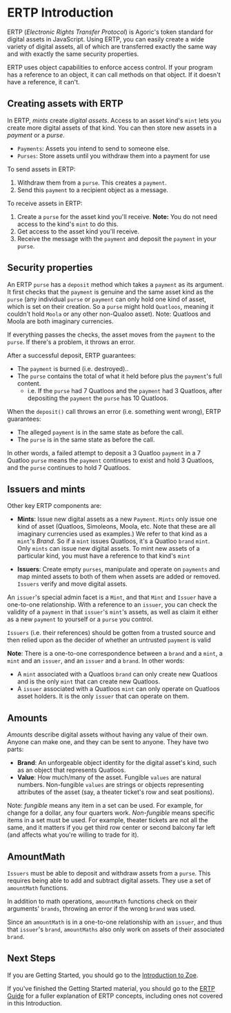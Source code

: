 # ERTP Introduction

ERTP (*Electronic Rights Transfer Protocol*) is Agoric's token
standard for digital assets in
JavaScript. Using ERTP, you can easily create a wide variety of digital assets,
all of which are transferred exactly the same way and with exactly the
same security properties. 

ERTP uses object capabilities to enforce access control. If your
program has a reference to an object, it can call methods on that
object. If it doesn't have a reference, it can't. 

## Creating assets with ERTP

In ERTP, *mints* create *digital assets*. Access to an asset kind's
`mint` lets you create more digital assets of that kind. You can then
store new assets in a *payment* or a *purse*. 
- `Payments`: Assets you intend to send to someone else.
- `Purses`: Store assets until you withdraw them into a payment for use

To send assets in ERTP:
1. Withdraw them from a `purse`. This creates a `payment`.
2. Send this `payment` to a recipient object as a message.

To receive assets in ERTP:
1. Create a `purse` for the asset kind you'll receive. **Note:** You
do not need access to the kind's `mint` to do this. 
2. Get access to the asset kind you'll receive.
3. Receive the message with the `payment` and deposit the `payment` in
your `purse`.

## Security properties

An ERTP `purse` has a `deposit` method which takes a `payment`
as its argument. It first checks that the `payment` is 
genuine and the same asset kind as the `purse` (any individual
`purse` or `payment` can only hold one kind of asset, which is set on
their creation. So a `purse` might hold `Quatloos`, meaning it couldn't
hold `Moola` or any other non-Qualoo asset). Note: Quatloos and Moola are both
imaginary currencies.

If everything passes the checks, the asset moves from the `payment` to
the `purse`. If there's a problem, it throws an error.

After a successful deposit, ERTP guarantees:
- The `payment` is burned (i.e. destroyed)..
- The `purse` contains the total of what it held before plus the `payment`'s full content.
  - i.e. If the `purse` had 7 Quatloos and the `payment` had 3 Quatloos, after depositing the `payment`
    the `purse` has 10 Quatloos.

When the `deposit()` call throws an error (i.e. something went wrong),
ERTP guarantees: 
- The alleged `payment` is in the same state as before the call.
- The `purse` is in the same state as before the call.

In other words, a failed attempt to deposit a 3 Quatloo `payment`
in a 7 Quatloo `purse` means the `payment` continues to exist and hold
3 Quatloos, and the `purse` continues to hold 7 Quatloos.

## Issuers and mints

Other key ERTP components are:

- **Mints**: Issue new digital assets as a new `Payment`. `Mints` only
issue one kind of asset (Quatloos, Simoleons, Moola, etc. Note that these
are all imaginary currencies used as examples.) We refer to
that kind as a `mint`'s *Brand*. So if a `mint` issues Quatloos, it's a
Quatloo `brand` `mint`.  Only `mints` can issue new digital assets. To mint
new assets of a particular kind, you must have a reference to that
kind's `mint` 

- **Issuers**: Create empty `purses`, manipulate and operate on
 `payments` and map minted assets to both of them when assets are 
 added or removed. `Issuers` verify and move digital assets.

An `issuer`'s special admin facet is a `Mint`, and that `Mint` and `Issuer`
have a one-to-one relationship. With a reference to an `issuer`, you can
check the validity of a `payment` in that `issuer`'s `mint`'s assets, as
well as claim it either as a new `payment` to yourself or a `purse` you
control. 

`Issuers` (i.e. their references) should be gotten from a trusted source
and then relied upon as the decider of whether an untrusted `payment` is
valid  

**Note**: There is a one-to-one correspondence between a `brand` and a
  `mint`, a `mint` and an `issuer`, and an `issuer` and a `brand`. In other
  words:
  - A `mint` associated with a Quatloos `brand` can only create new Quatloos
  and is the only `mint` that can create new Quatloos. 
  - A `issuer` associated with a Quatloos `mint` can only operate on Quatloos
  asset holders. It is the only `issuer` that can operate on them. 

## Amounts

*Amounts* describe digital assets without having any value of their own.
Anyone can make one, and they can be sent to anyone. They have two parts:
- **Brand**: An unforgeable object identity for the digital asset's kind,
  such as an object that represents Quatloos.
- **Value**: How much/many of the asset. Fungible `values` are natural
  numbers. Non-fungible `values` are strings or objects representing
  attributes of the asset (say, a theater ticket's row and seat positions).

Note: *fungible* means any item in a set can be used. For example, for 
change for a dollar, any four quarters work. *Non-fungible* means
specific items in a set must be used. For  example, theater tickets
are not all the same, and it matters if you get third row center or
second balcony far left  (and affects what you're willing to trade for
it). 

## AmountMath

`Issuers` must be able to deposit and withdraw assets from a `purse`. This
requires being able to add and subtract digital assets. They use a set
of `amountMath` functions.

In addition to math operations, `amountMath` functions check on their
arguments' `brands`, throwing an error if the wrong `brand` was used.

Since an `amountMath` is in a one-to-one relationship with an `issuer`,
and thus that `issuer`'s `brand`, `amountMaths` also only work on assets 
of their associated `brand`.

## Next Steps

If you are Getting Started, you should go to the [Introduction to Zoe](https://agoric.com/documentation/getting-started/intro-zoe.html).

If you've finished the Getting Started material, you should go to the
[ERTP Guide](https://agoric.com/documentation/ertp/guide/) for a fuller explanation of ERTP
concepts, including ones not covered in this Introduction. 
